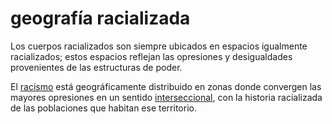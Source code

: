 # geografía racializada

Los cuerpos racializados son siempre ubicados en espacios igualmente racializados; estos espacios reflejan las opresiones y desigualdades provenientes de las estructuras de poder.

El [racismo](racismo.md) está geográficamente distribuido en zonas donde convergen las mayores opresiones en un sentido [interseccional](interseccional.md), con la historia racializada de las poblaciones que habitan ese territorio.
